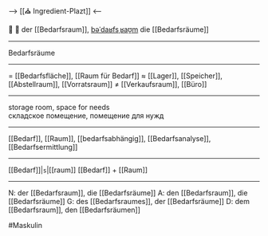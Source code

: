 --> [[⛪ Ingredient-Plazt]] <--

🏢 🔵 der [[Bedarfsraum]], [bəˈdaʁfsˌʁaʊ̯m](https://youglish.com/pronounce/Bedarfsraum/german)
die [[Bedarfsräume]]

---
Bedarfsräume

---
= [[Bedarfsfläche]], [[Raum für Bedarf]]
≈ [[Lager]], [[Speicher]], [[Abstellraum]], [[Vorratsraum]]
≠ [[Verkaufsraum]], [[Büro]]

---
storage room, space for needs  
складское помещение, помещение для нужд

---
[[Bedarf]], [[Raum]], [[bedarfsabhängig]], [[Bedarfsanalyse]], [[Bedarfsermittlung]]

---
[[Bedarf]]|`s`|[[raum]]
[[Bedarf]] + [[Raum]]


---
N: der [[Bedarfsraum]], die [[Bedarfsräume]]
A: den [[Bedarfsraum]], die [[Bedarfsräume]]
G: des [[Bedarfsraumes]], der [[Bedarfsräume]]
D: dem [[Bedarfsraum]], den [[Bedarfsräumen]]


#Maskulin 
